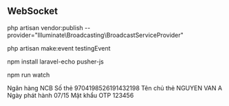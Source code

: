 ## WebSocket

php artisan vendor:publish --provider="Illuminate\Broadcasting\BroadcastServiceProvider"

php artisan make:event testingEvent

npm install laravel-echo pusher-js

npm run watch


Ngân hàng	NCB
Số thẻ	9704198526191432198
Tên chủ thẻ	NGUYEN VAN A
Ngày phát hành	07/15
Mật khẩu OTP	123456
